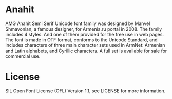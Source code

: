 Anahit
======

AMG Anahit Semi Serif Unicode font family was designed by Manvel Shmavonian, a famous designer, for Armenia.ru portal in 2008. The family includes 4 styles. And one of them provided for the free use in web pages. The font is made in OTF format, conforms to the Unicode Standard, and includes characters of three main character sets used in ArmNet: Armenian and Latin alphabets, and Cyrillic characters. A full set is available for sale for commercial use.

License
=======

SIL Open Font License (OFL) Version 1.1, see LICENSE for more information.

